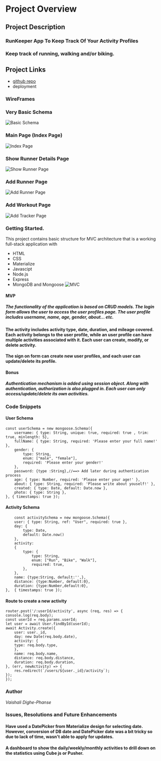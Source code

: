 # Project Overview 
## Project Description 
### RunKeeper App To Keep Track Of Your Activity Profiles
### Keep track of running, walking and/or biking.

## Project Links
- [github repo](https://github.com/vdighe/project-2)
- deployment

### WireFrames
### Very Basic Schema
![Basic Schema](https://github.com/vdighe/project-2/blob/main/public/images/RunTracker.png)

### Main Page (Index Page)
![Index Page](https://github.com/vdighe/project-2/blob/main/public/images/mainPage.png)

### Show Runner Details Page
![Show Runner Page](https://github.com/vdighe/project-2/blob/main/public/images/showUser.png)

### Add Runner Page
![Add Runner Page](https://github.com/vdighe/project-2/blob/main/public/images/AddRunner.png)

### Add Workout Page
![Add Tracker Page](https://github.com/vdighe/project-2/blob/main/public/images/AddTracker.png)

### Getting Started.
This project contains basic structure for MVC architecture that is a working full-stack application with
- HTML
- CSS
- Materialize
- Javascipt
- Node.js
- Express
- MongoDB and Mongoose
![MVC](https://github.com/vdighe/project-2/blob/main/public/images/MVC.png)

#### MVP
##### The functionality of the application is based on CRUD models. The login form allows the user to access the user profiles page. The user profile includes username, name, age, gender, about... etc.
#### The activity includes activity type, date, duration, and mileage covered. Each activity belongs to the user profile, while an user profile can have multiple activities associated with it. Each user can create, modify, or delete activity.
#### The sign on form can create new user profiles, and each user can update/delete its profile.

#### Bonus
##### Authentication mechanism is added using session object. Along with authentication, authorization is also plugged in. Each user can only access/update/delete its own activities.


### Code Snippets 
#### User Schema
    const userSchema = new mongoose.Schema({
        username: { type: String, unique: true, required: true , trim: true, minlength: 5},
        fullName: { type: String, required: 'Please enter your full name!' },
        gender: {
            type: String,
            enum: ["male", "female"],
            required: 'Please enter your gender!'
        },
        password: {type :String},//==> Add later during authentication process
        age: { type: Number, required: 'Please enter your age!' },
        about: { type: String, required: 'Please write about youself!' },
        created: { type: Date, default: Date.now },
        photo: { type: String },
    }, { timestamps: true });

#### Activity Schema
        const activitySchema = new mongoose.Schema({
        user: { type: String, ref: "User", required: true },
        day: {
            type: Date,
            default: Date.now()
        },
        activity: 
        {
            type: {
                type: String,
                enum: ["Run", "Bike", "Walk"],
                required: true,
            },
        },
        name: {type:String, default:'',},
        distance: {type:Number, default:0},
        duration: {type:Number,default:0},
    },  { timestamps: true });

#### Route to create a new activity
    router.post('/:userId/activity', async (req, res) => {
    console.log(req.body);
    const userId = req.params.userId;
    let user = await User.findById(userId);
    await Activity.create({
        user: user._id,
        day: new Date(req.body.date),
        activity: {
        type: req.body.type,
        },
        name: req.body.name,
        distance: req.body.distance,
        duration: req.body.duration,
    }, (err, newActivity) => {
        res.redirect(`/users/${user._id}/activity`);
    });
    });

### Author 
*Vaishali Dighe-Phanse*

### Issues, Resolutions and Future Enhancements
#### Have used a DatePicker from Materialize design for selecting date. However, conversion of DB date and DatePicker date was a bit tricky so due to lack of time, wasn't able to apply for updates.
#### A dashboard to show the daily/weekly/monthly activities to drill down on the statistics using Cube js or Pusher.


